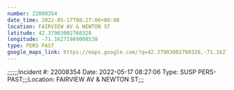 ```yaml
---
number: 22008354
date_time: 2022-05-17T08:27:06+00:00
location: FAIRVIEW AV & NEWTON ST
latitude: 42.37903002760328
longitude: -71.16271989008538
type: PERS PAST
google_maps_link: https://maps.google.com/?q=42.37903002760328,-71.16271989008538
---
```


;;;;;;Incident #: 22008354  Date: 2022-05-17 08:27:06   Type: SUSP PERS-PAST;;;Location: FAIRVIEW AV & NEWTON ST;;;
